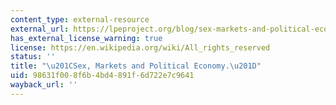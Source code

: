 ```yaml
---
content_type: external-resource
external_url: https://lpeproject.org/blog/sex-markets-and-political-economy/
has_external_license_warning: true
license: https://en.wikipedia.org/wiki/All_rights_reserved
status: ''
title: "\u201CSex, Markets and Political Economy.\u201D"
uid: 98631f00-8f6b-4bd4-891f-6d722e7c9641
wayback_url: ''
---
```

